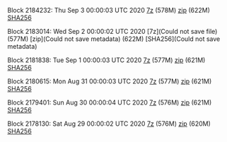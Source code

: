 Block 2184232: Thu Sep  3 00:00:03 UTC 2020 [7z]() (578M) [zip]() (622M) [SHA256]()

Block 2183014: Wed Sep  2 00:00:02 UTC 2020 [7z](Could not save file) (577M) [zip](Could not save metadata) (622M) [SHA256](Could not save metadata)

Block 2181838: Tue Sep  1 00:00:03 UTC 2020 [7z]() (577M) [zip]() (621M) [SHA256]()

Block 2180615: Mon Aug 31 00:00:03 UTC 2020 [7z]() (577M) [zip]() (621M) [SHA256]()

Block 2179401: Sun Aug 30 00:00:04 UTC 2020 [7z]() (576M) [zip](https://transfer.sh/bIJqU/bootstrap.dat.20200830.zip) (621M) [SHA256](https://transfer.sh/UBGP8/sha256.txt)

Block 2178130: Sat Aug 29 00:00:02 UTC 2020 [7z]() (576M) [zip]() (620M) [SHA256]()
